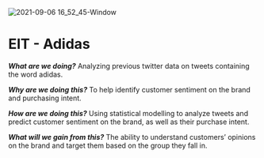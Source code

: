 ![2021-09-06 16_52_45-Window](https://user-images.githubusercontent.com/74114604/132259998-0b9a8e81-97f5-4f50-9bef-b924c2b4e44c.png)


  # EIT - Adidas 

**_What are we doing?_**
Analyzing previous twitter data on tweets containing the word adidas.

**_Why are we doing this?_**
To help identify customer sentiment on the brand and purchasing intent.

**_How are we doing this?_**
Using statistical modelling to analyze tweets and predict customer sentiment on the brand, as well as their purchase intent.

**_What will we gain from this?_**
The ability to understand customers’ opinions on the brand and target them based on the group they fall in.

